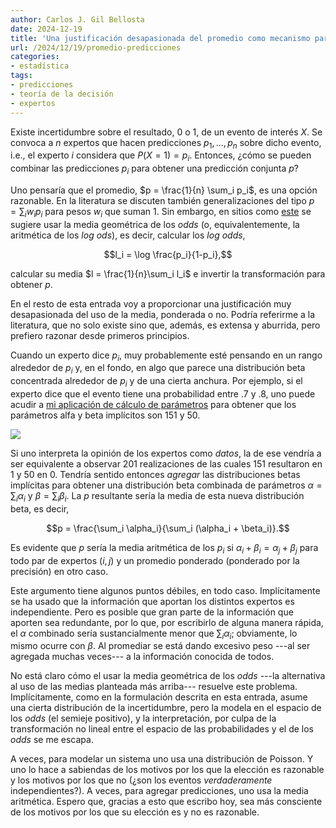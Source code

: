 ```yaml
---
author: Carlos J. Gil Bellosta
date: 2024-12-19
title: 'Una justificación desapasionada del promedio como mecanismo para agregar predicciones'
url: /2024/12/19/promedio-predicciones
categories:
- estadística
tags:
- predicciones
- teoría de la decisión
- expertos
---
```


Existe incertidumbre sobre el resultado, 0 o 1, de un evento de interés $X$. Se convoca a $n$ expertos que hacen predicciones $p_1, \dots, p_n$ sobre dicho evento, i.e., el experto $i$ considera que $P(X = 1) = p_i$. Entonces, ¿cómo se pueden combinar las predicciones $p_i$ para obtener una predicción conjunta $p$?

Uno pensaría que el promedio, $p = \frac{1}{n} \sum_i p_i$, es una opción razonable. En la literatura se discuten también generalizaciones del tipo $p = \sum_i w_i p_i$ para pesos $w_i$ que suman 1. Sin embargo, en sitios como
[este](https://forum.effectivealtruism.org/posts/sMjcjnnpoAQCcedL2/when-pooling-forecasts-use-the-geometric-mean-of-odds)
se sugiere usar la media geométrica de los _odds_ (o, equivalentemente, la aritmética de los _log ods_), es decir, calcular los _log odds_,

$$l_i = \log \frac{p_i}{1-p_i},$$

calcular su media $l = \frac{1}{n}\sum_i l_i$ e invertir la transformación para obtener $p$.

En el resto de esta entrada voy a proporcionar una justificación muy desapasionada del uso de la media, ponderada o no. Podría referirme a la literatura, que no solo existe sino que, además, es extensa y aburrida, pero prefiero razonar desde primeros principios.

Cuando un experto dice $p_i$, muy probablemente esté pensando en un rango alrededor de $p_i$ y, en el fondo, en algo que parece una distribución beta concentrada alrededor de $p_i$ y de una cierta anchura. Por ejemplo, si el experto dice que el evento tiene una probabilidad entre .7 y .8, uno puede acudir a
[mi aplicación de cálculo de parámetros](http://priors.datanalytics.com/)
para obtener que los parámetros alfa y beta implícitos son 151 y 50.

![](/wp-uploads/2024/expertos_beta.png#center)

Si uno interpreta la opinión de los expertos como _datos_, la de ese vendría a ser equivalente a observar 201 realizaciones de las cuales 151 resultaron en 1 y 50 en 0. Tendría sentido entonces _agregar_ las distribuciones betas implícitas para obtener una distribución beta combinada de parámetros $\alpha = \sum_i \alpha_i$ y $\beta = \sum_i \beta_i$. La $p$ resultante sería la media de esta nueva distribución beta, es decir,

$$p = \frac{\sum_i \alpha_i}{\sum_i (\alpha_i + \beta_i)}.$$

Es evidente que $p$ sería la media aritmética de los $p_i$ si $\alpha_i + \beta_i = \alpha_j + \beta_j$ para todo par de expertos $(i,j)$ y un promedio ponderado (ponderado por la precisión) en otro caso.

Este argumento tiene algunos puntos débiles, en todo caso. Implícitamente se ha usado que la información que aportan los distintos expertos es independiente. Pero es posible que gran parte de la información que aporten sea redundante, por lo que, por escribirlo de alguna manera rápida, el $\alpha$ combinado sería sustancialmente menor que $\sum_i \alpha_i$; obviamente, lo mismo ocurre con $\beta$. Al promediar se está dando excesivo peso ---al ser agregada muchas veces--- a la información conocida de todos.

No está claro cómo el usar la media geométrica de los _odds_ ---la alternativa al uso de las medias planteada más arriba--- resuelve este problema. Implícitamente, como en la formulación descrita en esta entrada, asume una cierta distribución de la incertidumbre, pero la modela en el espacio de los _odds_ (el semieje positivo), y la interpretación, por culpa de la transformación no lineal entre el espacio de las probabilidades y el de los _odds_ se me escapa.

A veces, para modelar un sistema uno usa una distribución de Poisson. Y uno lo hace a sabiendas de los motivos por los que la elección es razonable y los motivos por los que no (¿son los eventos _verdaderamente_ independientes?). A veces, para agregar predicciones, uno usa la media aritmética. Espero que, gracias a esto que escribo hoy, sea más consciente de los motivos por los que su elección es y no es razonable.